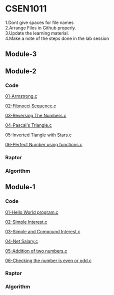 # CSEN1011
1.Dont give spaces for file names  
2.Arrange Files in Github properly.  
3.Update the learning material.  
4.Make a note of the steps done in the lab session

## Module-3

## Module-2

### Code

[01-Armstrong.c](ArmSetting.c)

[02-Fibnocci Sequence.c](Fibnoccisequence.c)

[03-Reversing The Numbers.c](ReversingTheNumber.c)

[04-Pascal's Triangle.c](Pascal'sTriangle.c)

[05-Inverted Tiangle with Stars.c](InvertedTriangleofstars.c)

[06-Perfect Number using functions.c](PerfectNumbersUsingFunctions.c)

### Raptor

### Algorithm


## Module-1 
### Code

[01-Hello World program.c](Hello.c)

[02-Simple Interest.c](simpleinterestprogramme.c)

[03-Simple and Compound Interest.c](simple&compoundinterest.c)

[04-Net Salary.c](netsalary)

[05-Addition of two numbers.c](AdditionOf2NumbersUsingRaptorFlowchartinC.c)

[06-Checking the number is even or odd.c](EvenorOdd.c)

### Raptor

### Algorithm













